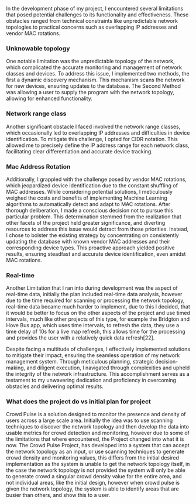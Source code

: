 In the development phase of my project, I encountered several limitations that posed potential challenges to its functionality and effectiveness. These obstacles ranged from technical constraints like unpredictable network topologies to practical concerns such as overlapping IP addresses and vendor MAC rotations.

### Unknowable topology

One notable limitation was the unpredictable topology of the network, which complicated the accurate monitoring and management of network classes and devices. To address this issue, I implemented two methods, the first a dynamic discovery mechanism. This mechanism scans the network for new devices, ensuring updates to the database. The Second Method was allowing a user to supply the program with the network topology, allowing for enhanced functionality.

### Network range class

Another significant obstacle I faced involved the network range classes, which occasionally led to overlapping IP addresses and difficulties in device identification. To mitigate this challenge, I opted for CIDR notation. This allowed me to precisely define the IP address range for each network class, facilitating clear differentiation and accurate device tracking.

### Mac Address Rotation

Additionally, I grappled with the challenge posed by vendor MAC rotations, which jeopardized device identification due to the constant shuffling of MAC addresses. While considering potential solutions, I meticulously weighed the costs and benefits of implementing Machine Learning algorithms to automatically detect and adapt to MAC rotations. After thorough deliberation, I made a conscious decision not to pursue this particular problem. This determination stemmed from the realization that other facets of the project held greater significance, and diverting resources to address this issue would detract from those priorities. Instead, I chose to bolster the existing strategy by concentrating on consistently updating the database with known vendor MAC addresses and their corresponding device types. This proactive approach yielded positive results, ensuring steadfast and accurate device identification, even amidst MAC rotations.

### Real-time

Another Limitation that I ran into during development was the aspect of real-time data, initially the plan included real-time data analysis, however due to the time required for scanning or processing the network topology, real-time data became much harder to implement, due to this I decided, that it would be better to focus on the other aspects of the project and use timed intervals, much like other projects of this type, for example the Bridgton and Hove Bus app, which uses time intervals, to refresh the data, they use a time delay of 10s for a live map refresh, this allows time for the processing and provides the user with a relatively quick data refresh[22].

Despite facing a multitude of challenges, I effectively implemented solutions to mitigate their impact, ensuring the seamless operation of my network management system. Through meticulous planning, strategic decision-making, and diligent execution, I navigated through complexities and upheld the integrity of the network infrastructure. This accomplishment serves as a testament to my unwavering dedication and proficiency in overcoming obstacles and delivering optimal results.

### What does the project do vs initial plan for project

Crowd Pulse is a solution designed to monitor the presence and density of users across a large scale area. Initially the idea was to use scanning techniques to discover the network topology and then develop the data into usable metrics for crowd detection and monitoring, however due to some of the limitations that where encountered, the Project changed into what it is now. The Crowd Pulse Project, has developed into a system that can accept the network topology as an input, or use scanning techniques to generate crowd density and monitoring values, this differs from the initial desired implementation as the system is unable to get the network topology itself, in the case the network topology is not provided the system will only be able to generate crowd a singular crowd density value for the entire area, and not individual areas, like the initial design, however when crowd pulse is given the network topology, the system is able to identify areas that are busier than others, and show this to a user.
